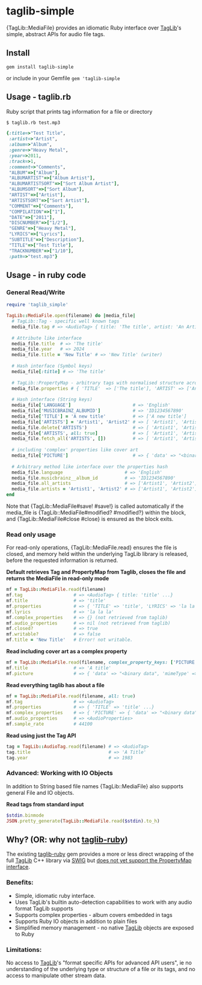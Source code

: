 # taglib-simple

{TagLib::MediaFile} provides an idiomatic Ruby interface over [TagLib]'s simple, abstract APIs for audio file tags.

## Install

```gem install taglib-simple``` 

or include in your Gemfile
```gem 'taglib-simple```

## Usage - taglib.rb

Ruby script that prints tag information for a file or directory

```bash
$ taglib.rb test.mp3
```
```ruby
{:title=>"Test Title",
 :artist=>"Artist",
 :album=>"Album",
 :genre=>"Heavy Metal",
 :year=>2011,
 :track=>1,
 :comment=>"Comments",
 "ALBUM"=>["Album"],
 "ALBUMARTIST"=>["Album Artist"],
 "ALBUMARTISTSORT"=>["Sort Album Artist"],
 "ALBUMSORT"=>["Sort Album"],
 "ARTIST"=>["Artist"],
 "ARTISTSORT"=>["Sort Artist"],
 "COMMENT"=>["Comments"],
 "COMPILATION"=>["1"],
 "DATE"=>["2011"],
 "DISCNUMBER"=>["1/2"],
 "GENRE"=>["Heavy Metal"],
 "LYRICS"=>["Lyrics"],
 "SUBTITLE"=>["Description"],
 "TITLE"=>["Test Title"],
 "TRACKNUMBER"=>["1/10"],
 :path=>"test.mp3"}
```

## Usage - in ruby code

### General Read/Write

```ruby
require 'taglib_simple'

TagLib::MediaFile.open(filename) do |media_file|
  # TagLib::Tag - specific well known tags
  media_file.tag # => <AudioTag> { title: 'The title', artist: 'An Artist', album: nil, ...}
  
  # Attribute like interface
  media_file.title  # => 'The title'
  media_file.year   # => 2024
  media_file.title = 'New Title' # => 'New Title' (writer)
  
  # Hash interface (Symbol keys)
  media_file[:title] # => 'The title'
  
  # TagLib::PropertyMap - arbitrary tags with normalised structure across formats
  media_file.properties # { 'TITLE'  => ['The title'], 'ARTIST' => ['An Artist']}
  
  # Hash interface (String keys)
  media_file['LANGUAGE']                       # => 'English'
  media_file['MUSICBRAINZ_ALBUMID']            # => 'ID1234567890'
  media_file['TITLE'] = 'A new title'          # => ['A new title']          (writer)
  media_file['ARTISTS'] = 'Artist1', 'Artist2' # => [ 'Artist1', 'Artist2' ] (writer)
  media_file.delete('ARTISTS')                 # => [ 'Artist1', 'Artist2' ] (delete a property, return previous value)
  media_file['ARTISTS', all: true]             # => [ 'Artist1', 'Artist2' ] (multi-value reader)
  media_file.fetch_all('ARTISTS', [])          # => [ 'Artist1', 'Artist2' ] or [] if not property for 'ARTISTS'
  
  # including 'complex' properties like cover art
  media_file['PICTURE']                        # => { 'data' => "<binary data", 'mimeType' => "image/png" }
  
  # Arbitrary method like interface over the properties hash
  media_file.language                       # => 'English'
  media_file.musicbrainz__album_id          # => 'ID1234567890'
  media_file.all_artists                    # => ['Artist1', 'Artist2']
  media_file.artists = 'Artist1', 'Artist2' # => ['Artist1', 'Artist2'] (writer)
end
```
Note that {TagLib::MediaFile#save! #save!} is called automatically if the media_file is 
{TagLib::MediaFile#modified? #modified?} within the block, and {TagLib::MediaFile#close #close} is ensured as
the block exits.


### Read only usage

For read-only operations, {TagLib::MediaFile.read} ensures the file is closed, and memory held
within the underlying TagLib library is released, before the requested information is returned.

**Default retrieves Tag and PropertyMap from Taglib, closes the file and returns the MediaFile in read-only mode**
```ruby
mf = TagLib::MediaFile.read(filename)
mf.tag                   # => <AudioTag> { title: 'title' ...}
mf.title                 # => 'title'
mf.properties            # => { 'TITLE' => 'title', 'LYRICS' => 'la la la'}
mf.lyrics                # => 'la la la'
mf.complex_properties    # => {} (not retrieved from taglib)
mf.audio_properties      # => nil (not retrieved from taglib)
mf.closed?               # => true
mf.writable?             # => false
mf.title = 'New Title'   # Error! not writable.
```

**Read including cover art as a complex property**
```ruby
mf = TagLib::MediaFile.read(filename, complex_property_keys: ['PICTURE'])
mf.title                 # => 'A title'
mf.picture               # => { 'data' => "<binary data", 'mimeType' => "image/png" }
```

**Read everything taglib has about a file**
```ruby
mf = TagLib::MediaFile.read(filename, all: true)
mf.tag                   # => <AudioTag>
mf.properties            # => { 'TITLE' => 'title' ...}
mf.complex_properties    # => { 'PICTURE' => { 'data' => "<binary data", 'mimeType' => "image/png" } ...}
mf.audio_properties      # => <AudioProperties>
mf.sample_rate           # 44100
```

**Read using just the Tag API**
```ruby
tag = TagLib::AudioTag.read(filename) # => <AudioTag>
tag.title                             # => 'A Title'
tag.year                              # => 1983
```

### Advanced: Working with IO Objects

In addition to String based file names {TagLib::MediaFile} also supports general File and IO objects.

**Read tags from standard input**
```ruby
$stdin.binmode
JSON.pretty_generate(TagLib::MediaFile.read($stdin).to_h)
```

## Why? (OR: why not [taglib-ruby])

The existing [taglib-ruby] gem provides a more or less direct wrapping of the full [TagLib] C++ library via [SWIG] but 
[does not yet support the PropertyMap interface](https://github.com/robinst/taglib-ruby/issues/148).

### Benefits:
* Simple, idiomatic ruby interface.
* Uses TagLib's builtin auto-detection capabilities to work with any audio format TagLib supports  
* Supports complex properties - album covers embedded in tags
* Supports Ruby IO objects in addition to plain files
* Simplified memory management - no native [TagLib] objects are exposed to Ruby

### Limitations:

No access to [TagLib]'s "format specific APIs for advanced API users", ie no understanding of the underlying type
  or structure of a file or its tags, and no access to manipulate other stream data.

[TagLib]: http://taglib.github.io/
[taglib-ruby]: https://robinst.github.io/taglib-ruby/
[SWIG]: http://swig.org




